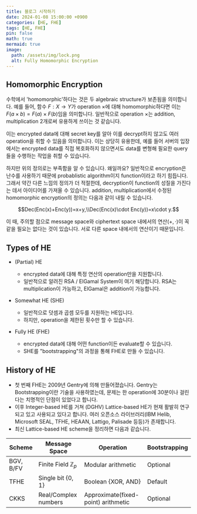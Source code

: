 ```yaml
---
title: 블로그 시작하기
date: 2024-01-08 15:00:00 +0900
categories: [HE, FHE]
tags: [HE, FHE]
pin: false
math: true
mermaid: true
image:
  path: /assets/img/lock.png
  alt: Fully Homomorphic Encryption
---
```


## Homomorphic Encryption
수학에서 'homomorphic'하다는 것은 두 algebraic structure가 보존됨을 의미합니다. 예를 들어, 함수 $F:X\rightarrow Y$가 operation $\times$에 대해 homomorphic하다면 이는 $F(a\times b)=F(a)\times F(b)$임을 의미합니다. 일반적으로 operation $\times$는 addition, multiplication $2$개로써 유용하게 쓰이는 것 같습니다.

이는 encrypted data에 대해 secret key를 알아 이를 decrypt하지 않고도 여러 operation을 취할 수 있음을 의미합니다. 이는 상당히 유용한데, 예를 들어 서버의 입장에서는 encrypted data를 직접 복호화하지 않으면서도 data를 변형해 필요한 query들을 수행하는 작업을 취할 수 있습니다.

하지만 위의 정의로는 부족함을 알 수 있습니다. 왜일까요? 일반적으로 encryption은 난수를 사용하기 때문에 probablistic algorithm이지 function이라고 하기 힘듭니다. 그래서 약간 다른 느낌의 정의가 더 적절한데, decryption이 function의 성질을 가진다는 데서 아이디어를 가져올 수 있습니다. addition, multiplication에서 수정된 homomorphic encryption의 정의는 다음과 같이 내릴 수 있습니다.

$$Dec(Enc(x)+Enc(y))=x+y,\\Dec(Enc(x)\cdot Enc(y))=x\cdot y.$$

이 때, 주의할 점으로 message space와 ciphertext space 내에서의 연산($+, \cdot$)이 꼭 같을 필요는 없다는 것이 있습니다. 서로 다른 space 내에서의 연산이기 때문입니다.

## Types of HE

- (Partial) HE
   - encrypted data에 대해 특정 연산의 operation만을 지원합니다.
   - 일반적으로 알려진 RSA / ElGamal System이 여기 해당합니다. RSA는 multiplication이 가능하고, ElGamal은 addition이 가능합니다.

- Somewhat HE (SHE)
  - 일반적으로 덧셈과 곱셈 모두를 지원하는 HE입니다.
  - 하지만, operation을 제한된 횟수만 할 수 있습니다.

- Fully HE (FHE)
  - encrypted data에 대해 어떤 function이든 evaluate할 수 있습니다.
  - SHE를 "bootstrapping"의 과정을 통해 FHE로 만들 수 있습니다.

## History of HE

- 첫 번째 FHE는 2009년 Gentry에 의해 만들어졌습니다. Gentry는 Bootstrapping이란 기술을 사용하였는데, 문제는 한 operation에 30분이나 걸린다는 치명적인 단점이 있었다고 합니다.
- 이후 Integer-based HE를 거쳐 (DGHV) Lattice-based HE가 현재 활발히 연구되고 있고 사용되고 있다고 합니다. 여러 오픈소스 라이브러리(IBM Helib, Microsoft SEAL, TFHE, HEAAN, Lattigo, Palisade 등등)가 존재합니다.
- 최신 Lattice-based HE scheme을 정리하면 다음과 같습니다.

|Scheme|Message Space|Operation|Bootstrapping|
|---|---|---|---|
|BGV, B/FV|Finite Field $\mathbb{Z}_p$|Modular arithmetic|Optional|
|TFHE|Single bit {0, 1}|Boolean {XOR, AND}|Default|
|CKKS|Real/Complex numbers|Approximate(fixed-point) arithmetic|Optional|
